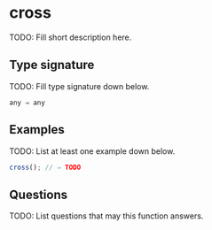 # cross

TODO: Fill short description here.

## Type signature

TODO: Fill type signature down below.

```
any ⇒ any
```

## Examples

TODO: List at least one example down below.

```javascript
cross(); // ⇒ TODO
```

## Questions

TODO: List questions that may this function answers.

